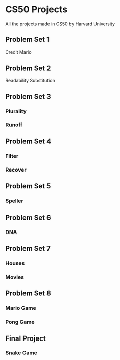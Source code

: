 

# CS50 Projects
All the projects made in CS50 by Harvard University

## Problem Set 1
  Credit
  Mario

## Problem Set 2
  Readability
  Substitution

## Problem Set 3
### Plurality
### Runoff

## Problem Set 4
### Filter
### Recover

## Problem Set 5
### Speller

## Problem Set 6
### DNA

## Problem Set 7
### Houses 
### Movies

## Problem Set 8
### Mario Game
### Pong Game

## Final Project
### Snake Game
